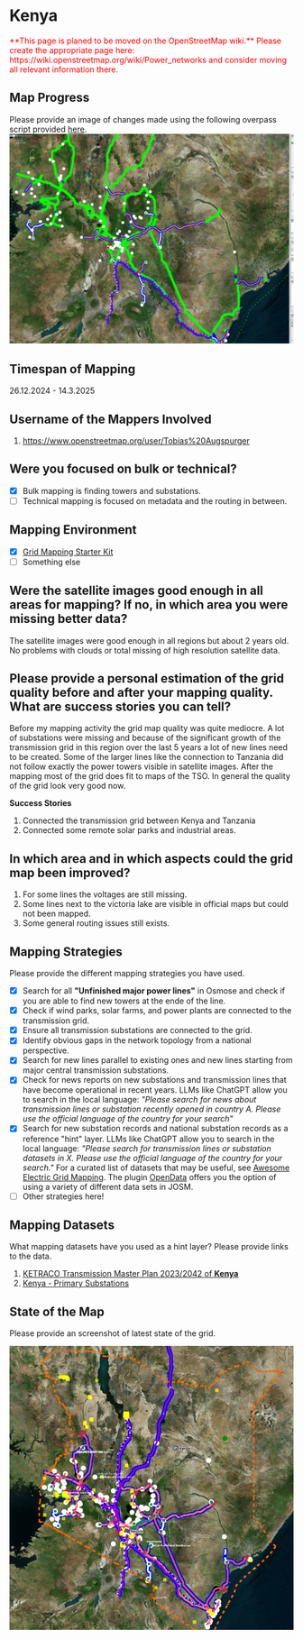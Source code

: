 # Kenya 

<span style="color:red">
**This page is planed to be moved on the OpenStreetMap wiki.**   
Please create the appropriate page here: https://wiki.openstreetmap.org/wiki/Power_networks and consider moving all relevant information there.
</span>

## Map Progress
Please provide an image of changes made using the following overpass script provided [here](https://raw.githubusercontent.com/open-energy-transition/grid-mapping-starter-kit/refs/heads/main/scripts/mapping_progress.overpassql).
![alt text](<images/delta-kenya-2025-03-14-10-22-52.png>)

## Timespan of Mapping
26.12.2024 - 14.3.2025

## Username of the Mappers Involved 
1. https://www.openstreetmap.org/user/Tobias%20Augspurger

## Were you focused on bulk or technical? 
- [x] Bulk mapping is finding towers and substations.
- [ ] Technical mapping is focused on metadata and the routing in between. 

## Mapping Environment  

- [x] [Grid Mapping Starter Kit](https://github.com/open-energy-transition/grid-mapping-starter-kit)
- [ ] Something else 

## Were the satellite images good enough in all areas for mapping? If no, in which area you were missing better data?
The satellite images were good enough in all regions but about 2 years old. No problems with clouds or total missing of high resolution satellite data.

## Please provide a personal estimation of the grid quality before and after your mapping quality. What are success stories you can tell?
Before my mapping activity the grid map quality was quite mediocre. A lot of substations were missing and because of the significant growth of the transmission grid in this region over the last 5 years a lot of new lines need to be created. 
Some of the larger lines like the connection to Tanzania did not follow exactly the power towers visible in satellite images. After the mapping most of the grid does fit to maps of the TSO. In general the quality of the grid look very good now. 

**Success Stories** 
1. Connected the transmission grid between Kenya and Tanzania
2. Connected some remote solar parks and industrial areas. 

## In which area and in which aspects could the grid map been improved?
1. For some lines the voltages are still missing.
2. Some lines next to the victoria lake are visible in official maps but could not been mapped. 
3. Some general routing issues still exists. 

## Mapping Strategies
Please provide the different mapping strategies you have used. 

- [x] Search for all **"Unfinished major power lines"** in Osmose and check if you are able to find new towers at the ende of the line.
- [x] Check if wind parks, solar farms, and power plants are connected to the transmission grid.
- [x] Ensure all transmission substations are connected to the grid.
- [x] Identify obvious gaps in the network topology from a national perspective.
- [x] Search for new lines parallel to existing ones and new lines starting from major central transmission substations.
- [x] Check for news reports on new substations and transmission lines that have become operational in recent years. LLMs like ChatGPT allow you to search in the local language: _"Please search for news about transmission lines or substation recently opened in country A. Please use the official language of the country for your search"_
- [x] Search for new substation records and national substation records as a reference "hint" layer. LLMs like ChatGPT allow you to search in the local language: _"Please search for transmission lines or substation datasets in X. Please use the official language of the country for your search."_ For a curated list of datasets that may be useful, see [Awesome Electric Grid Mapping](https://github.com/open-energy-transition/Awesome-Electric-Grid-Mapping). The plugin [OpenData](https://wiki.openstreetmap.org/wiki/JOSM/Plugins/OpenData) offers you the option of using a variety of different data sets in JOSM.
- [ ] Other strategies here!

## Mapping Datasets
What mapping datasets have you used as a hint layer? Please provide links to the data.

1. [KETRACO Transmission Master Plan 2023/2042 of **Kenya**](https://drive.google.com/file/d/1p_j3pJT4sdOcxo1Msfo180yLEQYjj8hA/view)
2. [Kenya - Primary Substations](https://energydata.info/dataset/kenya-primary-substations)

## State of the Map
Please provide an screenshot of latest state of the grid.

![alt text](<images/kenya-2025-03-14-10-25-39.png>)

